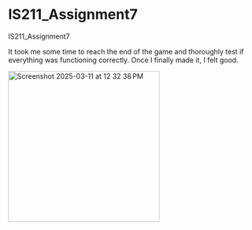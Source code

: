 # IS211_Assignment7
IS211_Assignment7

It took me some time to reach the end of the game and thoroughly test if everything was functioning correctly. Once I finally made it, I felt good.

<img width="307" alt="Screenshot 2025-03-11 at 12 32 38 PM" src="https://github.com/user-attachments/assets/819964e0-b6bf-4111-9f4a-7e104562c272" />

